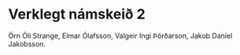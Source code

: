 # Verklegt námskeið 2

Örn Óli Strange, Elmar Ólafsson, Valgeir Ingi Þórðarson, Jakob Daníel Jakobsson.
